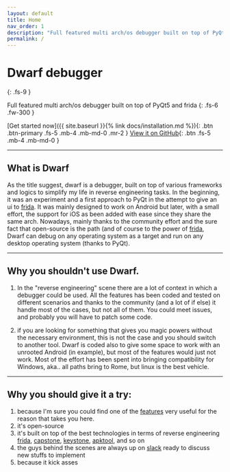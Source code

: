 ```yaml
---
layout: default
title: Home
nav_order: 1
description: "Full featured multi arch/os debugger built on top of PyQt5 and frida"
permalink: /
---
```


# Dwarf debugger
{: .fs-9 }

Full featured multi arch/os debugger built on top of PyQt5 and frida
{: .fs-6 .fw-300 }

[Get started now]({{ site.baseurl }}{% link docs/installation.md %}){: .btn .btn-primary .fs-5 .mb-4 .mb-md-0 .mr-2 } [View it on GitHub](https://github.com/iGio90/Dwarf){: .btn .fs-5 .mb-4 .mb-md-0 }

---

## What is Dwarf

As the title suggest, dwarf is a debugger, built on top of various frameworks and logics to simplify my life in reverse engineering tasks.
In the beginning, it was an experiment and a first approach to PyQt in the attempt to give an ui to [frida](http://frida.re).
It was mainly designed to work on Android but later, with a small effort, the support for iOS as been added with ease since they share the same arch.
Nowadays, mainly thanks to the community effort and the sure fact that open-source is the path (and of course to the power of [frida](http://frida.re),
Dwarf can debug on any operating system as a target and run on any desktop operating system (thanks to PyQt).

---

## Why you **shouldn't** use Dwarf.

1. In the "reverse engineering" scene there are a lot of context in which a debugger could be used.
All the features has been coded and tested on different scenarios and thanks to the community (and a lot of if else) it handle most of the cases, but not all of them.
You could meet issues, and probably you will have to patch some code.

2. if you are looking for something that gives you magic powers without the necessary environment, this is not the case and you should switch to another tool. 
Dwarf is coded also to give some space to work with an unrooted Android (in example), but most of the features would just not work.
Most of the effort has been spent into bringing compatibility for Windows, aka.. all paths bring to Rome, but linux is the best vehicle.

----

## Why you **should** give it a try:

1. because I'm sure you could find one of the [features](./features.html) very useful for the reason that takes you here.
2. it's open-source
3. it's built on top of the best technologies in terms of reverse engineering [frida](http://frida.re), [capstone](http://www.capstone-engine.org/), 
[keystone](http://www.keystone-engine.org/), [apktool](https://ibotpeaches.github.io/Apktool/), and so on
4. the guys behind the scenes are always up on [slack](https://join.slack.com/t/resecret/shared_invite/enQtMzc1NTg4MzE3NjA1LTlkNzYxNTIwYTc2ZTYyOWY1MTQ1NzBiN2ZhYjQwYmY0ZmRhODQ0NDE3NmRmZjFiMmE1MDYwNWJlNDVjZDcwNGE)
ready to discuss new stuffs to implement
5. because it kick asses